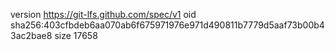 version https://git-lfs.github.com/spec/v1
oid sha256:403cfbdeb6aa070ab6f675971976e971d490811b7779d5aaf73b00b43ac2bae8
size 17658

